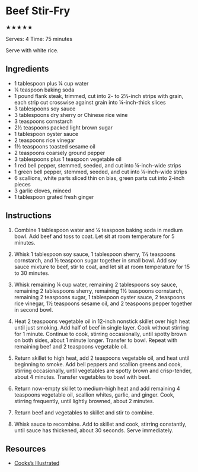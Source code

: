 # Beef Stir-Fry

★★★★★

Serves: 4
Time: 75 minutes

Serve with white rice.

## Ingredients

* 1 tablespoon plus ¼ cup water
* ¼ teaspoon baking soda
* 1 pound flank steak, trimmed, cut into 2- to 2½-inch strips with grain, each strip cut ­crosswise against grain into ¼-inch-thick slices
* 3 tablespoons soy sauce
* 3 tablespoons dry sherry or Chinese rice wine
* 3 teaspoons cornstarch
* 2½ teaspoons packed light brown sugar
* 1 tablespoon oyster sauce
* 2 teaspoons rice vinegar
* 1½ teaspoons toasted sesame oil
* 2 teaspoons coarsely ground pepper
* 3 tablespoons plus 1 teaspoon vegetable oil
* 1 red bell pepper, stemmed, seeded, and cut into ¼-inch-wide strips
* 1 green bell pepper, stemmed, seeded, and cut into ¼-inch-wide strips
* 6 scallions, white parts sliced thin on bias, green parts cut into 2-inch pieces
* 3 garlic cloves, minced
* 1 tablespoon grated fresh ginger

## Instructions

1. Combine 1 tablespoon water and ¼ teaspoon baking soda in medium bowl. Add beef and toss to coat. Let sit at room temperature for 5 minutes.

2. Whisk 1 tablespoon soy sauce, 1 tablespoon sherry, 1½ teaspoons cornstarch, and ½ teaspoon sugar together in small bowl. Add soy sauce mixture to beef, stir to coat, and let sit at room temperature for 15 to 30 minutes.

3. Whisk remaining ¼ cup water, remaining 2 tablespoons soy sauce, remaining 2 tablespoons sherry, remaining 1½ teaspoons cornstarch, remaining 2 teaspoons sugar, 1 tablespoon oyster sauce, 2 teaspoons rice vinegar, 1½ teaspoons sesame oil, and 2 teaspoons pepper together in second bowl.

4. Heat 2 teaspoons vegetable oil in 12-inch nonstick skillet over high heat until just smoking. Add half of beef in single layer. Cook without stirring for 1 minute. Continue to cook, stirring occasionally, until spotty brown on both sides, about 1 minute longer. Transfer to bowl. Repeat with remaining beef and 2 teaspoons vegetable oil.

5. Return skillet to high heat, add 2 teaspoons vegetable oil, and heat until beginning to smoke. Add bell peppers and scallion greens and cook, stirring occasionally, until vegetables are spotty brown and crisp-tender, about 4 minutes. Transfer vegetables to bowl with beef.

6. Return now-empty skillet to medium-high heat and add remaining 4 teaspoons vegetable oil, scallion whites, garlic, and ginger. Cook, stirring frequently, until lightly browned, about 2 minutes.

7. Return beef and vegetables to skillet and stir to combine.

8. Whisk sauce to recombine. Add to skillet and cook, stirring constantly, until sauce has thickened, about 30 seconds. Serve immediately.

## Resources

* [Cooks’s Illustrated](https://www.cooksillustrated.com/recipes/8719-beef-stir-fry-with-bell-peppers-and-black-pepper-sauce)
